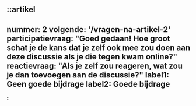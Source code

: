 ::artikel
---
nummer: 2
volgende: '/vragen-na-artikel-2'
participatievraag: "Goed gedaan! Hoe groot schat je de kans dat je zelf ook mee zou doen aan deze discussie als je die tegen kwam online?"
reactievraag: "Als je zelf zou reageren, wat zou je dan toevoegen aan de discussie?"
label1: Geen goede bijdrage
label2: Goede bijdrage
---
::
